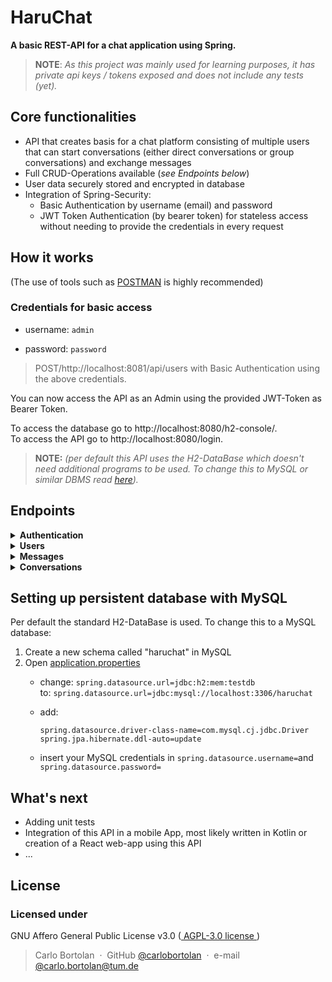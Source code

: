 # HaruChat

**A basic REST-API for a chat application using Spring.**

> __NOTE__: _As this project was mainly used for learning purposes, it has private api keys / tokens exposed and
does not include any tests (yet)._

## Core functionalities

- API that creates basis for a chat platform consisting of multiple users that can start conversations (either direct
  conversations or group conversations) and exchange messages
- Full CRUD-Operations available (_see Endpoints below_)
- User data securely stored and encrypted in database
- Integration of Spring-Security:
    - Basic Authentication by username (email) and password
    - JWT Token Authentication (by bearer token) for stateless access without needing to provide the credentials in
      every request

## How it works

(The use of tools such as [POSTMAN](https://www.postman.com/) is highly recommended)

### Credentials for basic access

- username: `admin`

- password: `password`

> POST/http://localhost:8081/api/users with Basic Authentication using the above credentials.

You can now access the API as an Admin using the provided JWT-Token as Bearer Token.

To access the database go to http://localhost:8080/h2-console/. \
To access the API go to http://localhost:8080/login.

> **NOTE:** _(per default this API uses the H2-DataBase which doesn't need additional programs to be used. To change
this to MySQL or similar DBMS read [here](#setting-up-persistent-database-with-mysql))._

## Endpoints

<details><summary><b>Authentication</b></summary>

| **HTTP** | **URL**        | **Authentication** | **Request Body (JSON)**          | **Response Body (JSON)** | 
|----------|----------------|--------------------|----------------------------------|--------------------------|
| GET      | */api/welcome* | no                 | serialized authentication object | [empty]                  | 
| GET      | */api/token*   | yes (basic)        | serialized authentication object | [empty]                  | 

> Welcome message: \
> <span style="color:lawngreen"> GET </span> */api/welcome*
>
> Request new JWT-Token: \
> <span style="color:lawngreen"> GET </span> */api/token*
</details>

<details><summary><b>Users</b></summary>

| **HTTP** | **URL**            | **Authentication** | **Request Body (JSON)** | **Response Body (JSON)**  | 
|----------|--------------------|--------------------|-------------------------|---------------------------|
| POST     | */api/users*       | yes                | serialized user object  | serialized user object    | 
| GET      | */api/users*       | yes                | [empty]                 | serialized Iterable<User> | 
| GET      | */api/users/basic* | yes                | [empty]                 | serialized Iterable<User> | 
| GET      | */api/users/{id}*  | yes                | [empty]                 | serialized user object    | 
| PUT      | */api/users/{id}*  | yes                | serialized user object  | [empty]                   | 
| DELETE   | */api/users/{id}*  | yes                | [empty]                 | [empty]                   | 

> Save a new user: \
> <span style="color:lawngreen"> POST </span> */api/users*

> Find all users: \
> <span style="color:lawngreen"> GET </span> */api/users/basic*
>
> Find all basic users: \
> <span style="color:lawngreen"> GET </span> */api/users/basic*
>
> Find a specific user: \
> <span style="color:lawngreen"> GET </span> */api/users/{id}*


> Update or replace a user: \
> <span style="color:lawngreen"> PUT </span> */api/users/{id}*

> Delete a specific user:\
> <span style="color:lawngreen"> DELETE </span> */api/users/{id}*
</details>

<details><summary><b>Messages</b></summary>

| **HTTP** | **URL**                 | **Authentication** | **Request Body (JSON)**   | **Response Body (JSON)**     | 
|----------|-------------------------|--------------------|---------------------------|------------------------------|
| POST     | */api/messages*         | yes                | serialized message object | serialized message object    | 
| GET      | */api/messages*         | yes                | [empty]                   | serialized Iterable<Message> | 
| GET      | */api/messages/by/{id}* | yes                | [empty]                   | serialized Iterable<Message> | 
| GET      | */api/messages/{id}*    | yes                | [empty]                   | serialized message object    | 
| PUT      | */api/messages/{id}*    | yes                | serialized message object | [empty]                      | 
| DELETE   | */api/messages/{id}*    | yes                | [empty]                   | [empty]                      | 
| DELETE   | */api/messages/{time}*  | yes                | [empty]                   | [empty]                      | 

> Save a new message: \
> <span style="color:lawngreen"> POST </span> */api/messages*


> Find all messages: \
> <span style="color:lawngreen"> GET </span> */api/messages*
>
> Find all messages sent by a specific user: \
> <span style="color:lawngreen"> GET </span> */api/messages/by/{id}*
>
> Find a specific message: \
> <span style="color:lawngreen"> GET </span> */api/messages/{id}*


> Update or replace a message: \
> <span style="color:lawngreen"> PUT </span> */api/messages/{id}*

> Delete a specific message:\
> <span style="color:lawngreen"> DELETE </span> */api/messages/{id}*
>
> Delete all messages sent before a certain date:\
> <span style="color:lawngreen"> DELETE </span> */api/messages/{time}*
</details>

<details><summary><b>Conversations</b></summary>

| **HTTP** | **URL**                               | **Authentication** | **Request Body (JSON)**        | **Response Body (JSON)**          | 
|----------|---------------------------------------|--------------------|--------------------------------|-----------------------------------|
| POST     | */api/conversations*                  | yes                | serialized conversation object | serialized conversation object    | 
| GET      | */api/conversations*                  | yes                | [empty]                        | serialized Iterable<Conversation> | 
| GET      | */api/conversations/{id}*             | yes                | [empty]                        | serialized conversation object    | 
| GET      | */api/conversations/of/{id}*          | yes                | [empty]                        | serialized Iterable<Conversation> | 
| GET      | */api/conversations/of/{id}/active*   | yes                | [empty]                        | serialized Iterable<Conversation> | 
| GET      | */api/conversations/of/{id}/inactive* | yes                | [empty]                        | serialized Iterable<Conversation> | 
| PUT      | */api/conversations/{id}*             | yes                | serialized conversation object | [empty]                           | 
| DELETE   | */api/conversations/{id}*             | yes                | [empty]                        | [empty]                           | 

> Save a new conversation: \
> <span style="color:lawngreen"> POST </span> */api/conversations*


> Find all conversations: \
> <span style="color:lawngreen"> GET </span> */api/conversations*
>
> Find all conversations of a specific user: \
> <span style="color:lawngreen"> GET </span> */api/conversations/of/{id}*
>
> Find all active conversations of a specific user: \
> <span style="color:lawngreen"> GET </span> */api/conversations/of/{id}/active*
>
> Find all inactive conversations of a specific user: \
> <span style="color:lawngreen"> GET </span> */api/conversations/by/{id}/inactive*
>
> Find a specific conversation: \
> <span style="color:lawngreen"> GET </span> */api/conversations/{id}*


> Update or replace a conversation: \
> <span style="color:lawngreen"> PUT </span> */api/conversations{id}*

> Delete a specific conversation:\
> <span style="color:lawngreen"> DELETE </span> */api/conversations/{id}*
</details>

## Setting up persistent database with MySQL

Per default the standard H2-DataBase is used.
To change this to a MySQL database:

1. Create a new schema called "haruchat" in MySQL
2. Open [application.properties](src/main/resources/application.properties)
    - change: `spring.datasource.url=jdbc:h2:mem:testdb` \
      to: `spring.datasource.url=jdbc:mysql://localhost:3306/haruchat
      `

    - add:
      ```
      spring.datasource.driver-class-name=com.mysql.cj.jdbc.Driver
      spring.jpa.hibernate.ddl-auto=update
      ```
    - insert your MySQL credentials in `spring.datasource.username=`and `spring.datasource.password=`

## What's next

- Adding unit tests
- Integration of this API in a mobile App, most likely written in Kotlin or creation of a React web-app using this API
- ...

## License

### Licensed under

GNU Affero General Public License v3.0 ([ AGPL-3.0 license ](https://www.gnu.org/licenses/))


> Carlo Bortolan &nbsp;&middot;&nbsp;
> GitHub [@carlobortolan](https://github.com/carlobortolan) &nbsp;&middot;&nbsp;
> e-mail [@carlo.bortolan@tum.de](carlo.bortolan@tum.de)
